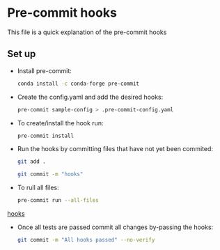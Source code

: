# Pre-commit hooks

This file is a quick explanation of the pre-commit hooks

## Set up

- Install pre-commit:

    ```bash
    conda install -c conda-forge pre-commit
    ```

- Create the config.yaml and add the desired hooks:

    ```bash
    pre-commit sample-config > .pre-commit-config.yaml
    ```

- To create/install the hook run:

    ```bash
    pre-commit install
    ```

- Run the hooks by committing files that have not yet been commited:

    ```bash
    git add .

    git commit -m "hooks"
    ```

- To rull all files:

    ```bash
    pre-commit run --all-files
    ```
[hooks](https://github.com/benitomartin/de-hotel-reviews/blob/main/images/Pre%20Commit%20passed.png)

- Once all tests are passed commit all changes by-passing the hooks:

    ```bash
    git commit -m "All hooks passed" --no-verify
    ```
